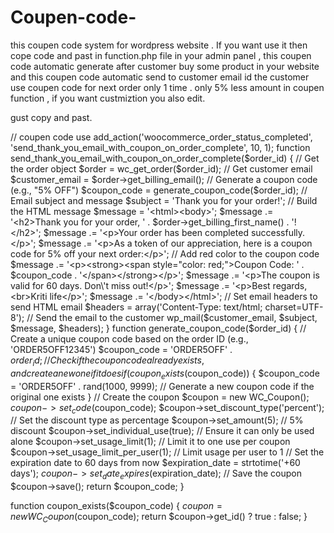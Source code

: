 # Coupen-code-
this coupen code system for wordpress website . If you want use it then cope code and past in function.php file in your admin panel , this coupen code automatic  generate after customer buy some product in your website and this coupen code automatic send to customer email id the customer use coupen code for next order only 1 time .
only 5% less amount in coupen function ,  if you want custmiztion you also edit.

gust copy and past.

// coupen code use 
add_action('woocommerce_order_status_completed', 'send_thank_you_email_with_coupon_on_order_complete', 10, 1);
function send_thank_you_email_with_coupon_on_order_complete($order_id) {
    // Get the order object
    $order = wc_get_order($order_id);
// Get customer email
    $customer_email = $order->get_billing_email();
    // Generate a coupon code (e.g., "5% OFF")
    $coupon_code = generate_coupon_code($order_id);
    // Email subject and message
    $subject = 'Thank you for your order!';
// Build the HTML message
    $message = '<html><body>';
    $message .= '<h2>Thank you for your order, ' . $order->get_billing_first_name() . '!</h2>';
    $message .= '<p>Your order has been completed successfully.</p>';
    $message .= '<p>As a token of our appreciation, here is a coupon code for 5% off your next order:</p>';
    // Add red color to the coupon code
    $message .= '<p><strong><span style="color: red;">Coupon Code: ' . $coupon_code . '</span></strong></p>';
    $message .= '<p>The coupon is valid for 60 days. Don\'t miss out!</p>';
    $message .= '<p>Best regards,<br>Kriti life</p>';
    $message .= '</body></html>';
// Set email headers to send HTML email
    $headers = array('Content-Type: text/html; charset=UTF-8');
    // Send the email to the customer
    wp_mail($customer_email, $subject, $message, $headers);
}
function generate_coupon_code($order_id) {
    // Create a unique coupon code based on the order ID (e.g., 'ORDER5OFF12345')
    $coupon_code = 'ORDER5OFF' . $order_id;
// Check if the coupon code already exists, and create a new one if it does
    if (coupon_exists($coupon_code)) {
        $coupon_code = 'ORDER5OFF' . rand(1000, 9999); // Generate a new coupon code if the original one exists
    }
// Create the coupon
    $coupon = new WC_Coupon();
    $coupon->set_code($coupon_code);
    $coupon->set_discount_type('percent');  // Set the discount type as percentage
    $coupon->set_amount(5);  // 5% discount
    $coupon->set_individual_use(true); // Ensure it can only be used alone
    $coupon->set_usage_limit(1);  // Limit it to one use per coupon
    $coupon->set_usage_limit_per_user(1); // Limit usage per user to 1
// Set the expiration date to 60 days from now
    $expiration_date = strtotime('+60 days');
    $coupon->set_date_expires($expiration_date);
// Save the coupon
    $coupon->save();
  return $coupon_code;
}

function coupon_exists($coupon_code) {
    $coupon = new WC_Coupon($coupon_code);
    return $coupon->get_id() ? true : false;
}

